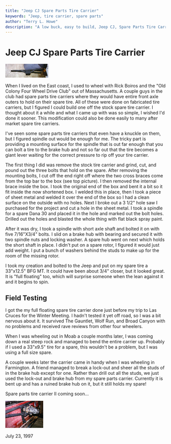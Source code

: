 ```yaml
---
title: "Jeep CJ Spare Parts Tire Carrier"
keywords: "Jeep, tire carrier, spare parts"
author: "Terry L. Howe"
description: "A low buck, easy to build, Jeep CJ, Spare Parts Tire Carrier."
---
```

# Jeep CJ Spare Parts Tire Carrier

[![Spare Tire Carrier](../../img/body/spare1_.jpg)](../../img/body/spare1.jpg) 

When I lived on the East coast, I used to wheel with Rick Boiros and the "Old Colony Four Wheel Drive Club" out of Massachusetts. A couple guys in the club had spare parts tire carriers where they would have entire front axle outers to hold on their spare tire. All of these were done on fabricated tire carriers, but I figured I could build one off the stock spare tire carrier. I thought about it a while and what I came up with was so simple, I wished I'd done it sooner. This modification could also be done easily to many after market spare tire carriers. 

I've seen some spare parts tire carriers that even have a knuckle on them, but I figured spindle out would be enough for me. The tricky part is providing a mounting surface for the spindle that is out far enough that you can bolt a tire to the brake hub and not so far out that the tire becomes a giant lever waiting for the correct pressure to rip off your tire carrier. 

The first thing I did was remove the stock tire carrier and grind, cut, and pound out the three bolts that hold on the spare. After removing the mounting bolts, I cut off the end right off where the two cross braces come from the top bar to the box (see top picture). I then removed the internal brace inside the box. I took the original end of the box and bent it a bit so it fit inside the now shortened box. I welded this in place, then I took a piece of sheet metal and welded it over the end of the box so I had a clean surface on the outside with no holes. Next I broke out a 3 1/2" hole saw I purchased for the project and cut a hole in the sheet metal. I took a spindle for a spare Dana 30 and placed it in the hole and marked out the bolt holes. Drilled out the holes and blasted the whole thing with flat black spray paint. 

After it was dry, I took a spindle with short axle shaft and bolted it on with five 7/16"X3/4" bolts. I slid on a brake hub with bearing and secured it with two spindle nuts and locking washer. A spare hub went on next which holds the short shaft in place. I didn't put on a spare rotor, I figured it would just add weight. I put a bunch of washers behind the studs to make up for the room of the missing rotor. 

I took my creation and bolted to the Jeep and put on my spare tire a 33"x12.5" BFG MT. It could have been about 3/4" closer, but it looked great. It is "full floating" too, which will surprise someone when the lean against it and it begins to spin. 

## Field Testing

I got the my full floating spare tire carrier done just before my trip to Las Cruces for the Winter Meeting. I hadn't tested it yet off road, so I was a bit nervous about it. It survived The Gauntlet, Wolf Run, and Broad Canyon with no problems and received rave reviews from other four wheelers. 

When I was wheeling out in Moab a couple months later, I was coming down a real steep rock and managed to bend the entire carrier up. Probably if I used a 33"x9.5" tire for a spare, this wouldn't be a problem, but I was using a full size spare. 

A couple weeks later the carrier came in handy when I was wheeling in Farmington. A friend managed to break a lock-out and sheer all the studs of in the brake hub except for one. Rather than drill out all the studs, we just used the lock-out and brake hub from my spare parts carrier. Currently it is bent up and has a ruined brake hub on it, but it still holds my spare! 

Spare parts tire carrier II coming soon... 

[![Spare Tire Carrier](../../img/body/spare2_.jpg)](../../img/body/spare2.jpg) 

July 23, 1997